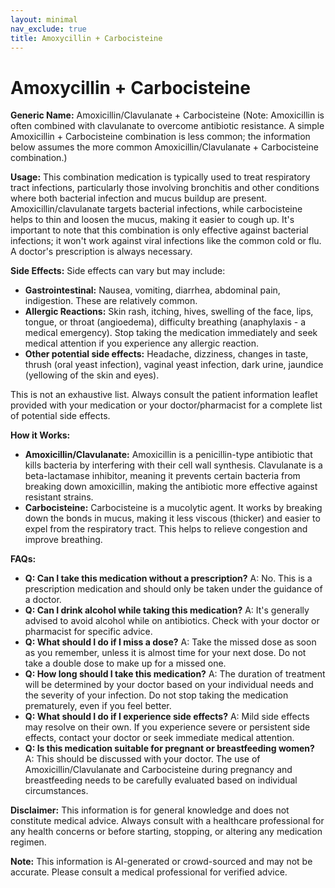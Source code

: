 ```yaml
---
layout: minimal
nav_exclude: true
title: Amoxycillin + Carbocisteine
---
```


# Amoxycillin + Carbocisteine

**Generic Name:** Amoxicillin/Clavulanate + Carbocisteine (Note:  Amoxicillin is often combined with clavulanate to overcome antibiotic resistance.  A simple Amoxicillin + Carbocisteine combination is less common; the information below assumes the more common Amoxicillin/Clavulanate + Carbocisteine combination.)

**Usage:** This combination medication is typically used to treat respiratory tract infections, particularly those involving bronchitis and other conditions where both bacterial infection and mucus buildup are present. Amoxicillin/clavulanate targets bacterial infections, while carbocisteine helps to thin and loosen the mucus, making it easier to cough up.  It's important to note that this combination is only effective against bacterial infections; it won't work against viral infections like the common cold or flu. A doctor's prescription is always necessary.

**Side Effects:**  Side effects can vary but may include:

* **Gastrointestinal:** Nausea, vomiting, diarrhea, abdominal pain, indigestion.  These are relatively common.
* **Allergic Reactions:** Skin rash, itching, hives, swelling of the face, lips, tongue, or throat (angioedema), difficulty breathing (anaphylaxis - a medical emergency).  Stop taking the medication immediately and seek medical attention if you experience any allergic reaction.
* **Other potential side effects:** Headache, dizziness, changes in taste, thrush (oral yeast infection), vaginal yeast infection, dark urine, jaundice (yellowing of the skin and eyes).

This is not an exhaustive list.  Always consult the patient information leaflet provided with your medication or your doctor/pharmacist for a complete list of potential side effects.

**How it Works:**

* **Amoxicillin/Clavulanate:** Amoxicillin is a penicillin-type antibiotic that kills bacteria by interfering with their cell wall synthesis. Clavulanate is a beta-lactamase inhibitor, meaning it prevents certain bacteria from breaking down amoxicillin, making the antibiotic more effective against resistant strains.
* **Carbocisteine:**  Carbocisteine is a mucolytic agent. It works by breaking down the bonds in mucus, making it less viscous (thicker) and easier to expel from the respiratory tract.  This helps to relieve congestion and improve breathing.

**FAQs:**

* **Q: Can I take this medication without a prescription?** A: No.  This is a prescription medication and should only be taken under the guidance of a doctor.
* **Q:  Can I drink alcohol while taking this medication?** A:  It's generally advised to avoid alcohol while on antibiotics.  Check with your doctor or pharmacist for specific advice.
* **Q: What should I do if I miss a dose?** A: Take the missed dose as soon as you remember, unless it is almost time for your next dose. Do not take a double dose to make up for a missed one.
* **Q: How long should I take this medication?** A: The duration of treatment will be determined by your doctor based on your individual needs and the severity of your infection.  Do not stop taking the medication prematurely, even if you feel better.
* **Q: What should I do if I experience side effects?** A: Mild side effects may resolve on their own. If you experience severe or persistent side effects, contact your doctor or seek immediate medical attention.
* **Q: Is this medication suitable for pregnant or breastfeeding women?** A:  This should be discussed with your doctor.  The use of Amoxicillin/Clavulanate and Carbocisteine during pregnancy and breastfeeding needs to be carefully evaluated based on individual circumstances.


**Disclaimer:** This information is for general knowledge and does not constitute medical advice.  Always consult with a healthcare professional for any health concerns or before starting, stopping, or altering any medication regimen.


**Note:** This information is AI-generated or crowd-sourced and may not be accurate. Please consult a medical professional for verified advice.